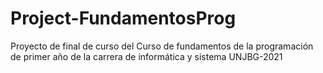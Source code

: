 # Project-FundamentosProg
Proyecto de final de curso del Curso de fundamentos de la programación de primer año de la carrera de informática y sistema UNJBG-2021
